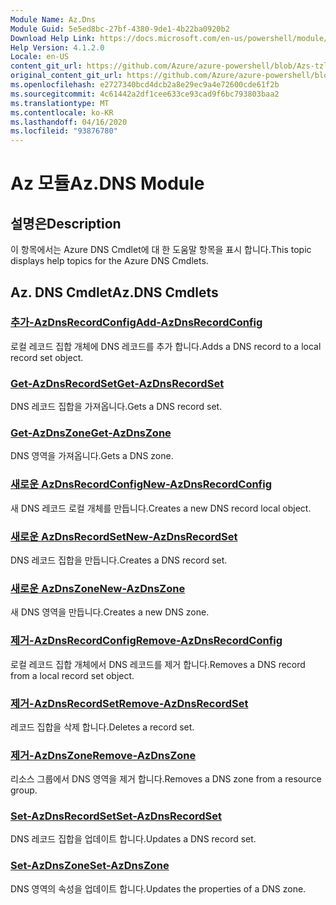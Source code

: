 ```yaml
---
Module Name: Az.Dns
Module Guid: 5e5ed8bc-27bf-4380-9de1-4b22ba0920b2
Download Help Link: https://docs.microsoft.com/en-us/powershell/module/az.dns
Help Version: 4.1.2.0
Locale: en-US
content_git_url: https://github.com/Azure/azure-powershell/blob/Azs-tzl/src/Dns/Dns/help/Az.DNS.md
original_content_git_url: https://github.com/Azure/azure-powershell/blob/Azs-tzl/src/Dns/Dns/help/Az.DNS.md
ms.openlocfilehash: e2727340bcd4dcb2a8e29ec9a4e72600cde61f2b
ms.sourcegitcommit: 4c61442a2df1cee633ce93cad9f6bc793803baa2
ms.translationtype: MT
ms.contentlocale: ko-KR
ms.lasthandoff: 04/16/2020
ms.locfileid: "93876780"
---
```

# <span data-ttu-id="e5c45-101">Az 모듈</span><span class="sxs-lookup"><span data-stu-id="e5c45-101">Az.DNS Module</span></span>
## <span data-ttu-id="e5c45-102">설명은</span><span class="sxs-lookup"><span data-stu-id="e5c45-102">Description</span></span>
<span data-ttu-id="e5c45-103">이 항목에서는 Azure DNS Cmdlet에 대 한 도움말 항목을 표시 합니다.</span><span class="sxs-lookup"><span data-stu-id="e5c45-103">This topic displays help topics for the Azure DNS Cmdlets.</span></span>

## <span data-ttu-id="e5c45-104">Az. DNS Cmdlet</span><span class="sxs-lookup"><span data-stu-id="e5c45-104">Az.DNS Cmdlets</span></span>
### [<span data-ttu-id="e5c45-105">추가-AzDnsRecordConfig</span><span class="sxs-lookup"><span data-stu-id="e5c45-105">Add-AzDnsRecordConfig</span></span>](Add-AzDnsRecordConfig.md)
<span data-ttu-id="e5c45-106">로컬 레코드 집합 개체에 DNS 레코드를 추가 합니다.</span><span class="sxs-lookup"><span data-stu-id="e5c45-106">Adds a DNS record to a local record set object.</span></span>

### [<span data-ttu-id="e5c45-107">Get-AzDnsRecordSet</span><span class="sxs-lookup"><span data-stu-id="e5c45-107">Get-AzDnsRecordSet</span></span>](Get-AzDnsRecordSet.md)
<span data-ttu-id="e5c45-108">DNS 레코드 집합을 가져옵니다.</span><span class="sxs-lookup"><span data-stu-id="e5c45-108">Gets a DNS record set.</span></span>

### [<span data-ttu-id="e5c45-109">Get-AzDnsZone</span><span class="sxs-lookup"><span data-stu-id="e5c45-109">Get-AzDnsZone</span></span>](Get-AzDnsZone.md)
<span data-ttu-id="e5c45-110">DNS 영역을 가져옵니다.</span><span class="sxs-lookup"><span data-stu-id="e5c45-110">Gets a DNS zone.</span></span>

### [<span data-ttu-id="e5c45-111">새로운 AzDnsRecordConfig</span><span class="sxs-lookup"><span data-stu-id="e5c45-111">New-AzDnsRecordConfig</span></span>](New-AzDnsRecordConfig.md)
<span data-ttu-id="e5c45-112">새 DNS 레코드 로컬 개체를 만듭니다.</span><span class="sxs-lookup"><span data-stu-id="e5c45-112">Creates a new DNS record local object.</span></span>

### [<span data-ttu-id="e5c45-113">새로운 AzDnsRecordSet</span><span class="sxs-lookup"><span data-stu-id="e5c45-113">New-AzDnsRecordSet</span></span>](New-AzDnsRecordSet.md)
<span data-ttu-id="e5c45-114">DNS 레코드 집합을 만듭니다.</span><span class="sxs-lookup"><span data-stu-id="e5c45-114">Creates a DNS record set.</span></span>

### [<span data-ttu-id="e5c45-115">새로운 AzDnsZone</span><span class="sxs-lookup"><span data-stu-id="e5c45-115">New-AzDnsZone</span></span>](New-AzDnsZone.md)
<span data-ttu-id="e5c45-116">새 DNS 영역을 만듭니다.</span><span class="sxs-lookup"><span data-stu-id="e5c45-116">Creates a new DNS zone.</span></span>

### [<span data-ttu-id="e5c45-117">제거-AzDnsRecordConfig</span><span class="sxs-lookup"><span data-stu-id="e5c45-117">Remove-AzDnsRecordConfig</span></span>](Remove-AzDnsRecordConfig.md)
<span data-ttu-id="e5c45-118">로컬 레코드 집합 개체에서 DNS 레코드를 제거 합니다.</span><span class="sxs-lookup"><span data-stu-id="e5c45-118">Removes a DNS record from a local record set object.</span></span>

### [<span data-ttu-id="e5c45-119">제거-AzDnsRecordSet</span><span class="sxs-lookup"><span data-stu-id="e5c45-119">Remove-AzDnsRecordSet</span></span>](Remove-AzDnsRecordSet.md)
<span data-ttu-id="e5c45-120">레코드 집합을 삭제 합니다.</span><span class="sxs-lookup"><span data-stu-id="e5c45-120">Deletes a record set.</span></span>

### [<span data-ttu-id="e5c45-121">제거-AzDnsZone</span><span class="sxs-lookup"><span data-stu-id="e5c45-121">Remove-AzDnsZone</span></span>](Remove-AzDnsZone.md)
<span data-ttu-id="e5c45-122">리소스 그룹에서 DNS 영역을 제거 합니다.</span><span class="sxs-lookup"><span data-stu-id="e5c45-122">Removes a DNS zone from a resource group.</span></span>

### [<span data-ttu-id="e5c45-123">Set-AzDnsRecordSet</span><span class="sxs-lookup"><span data-stu-id="e5c45-123">Set-AzDnsRecordSet</span></span>](Set-AzDnsRecordSet.md)
<span data-ttu-id="e5c45-124">DNS 레코드 집합을 업데이트 합니다.</span><span class="sxs-lookup"><span data-stu-id="e5c45-124">Updates a DNS record set.</span></span>

### [<span data-ttu-id="e5c45-125">Set-AzDnsZone</span><span class="sxs-lookup"><span data-stu-id="e5c45-125">Set-AzDnsZone</span></span>](Set-AzDnsZone.md)
<span data-ttu-id="e5c45-126">DNS 영역의 속성을 업데이트 합니다.</span><span class="sxs-lookup"><span data-stu-id="e5c45-126">Updates the properties of a DNS zone.</span></span>

